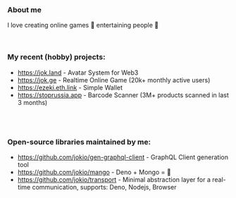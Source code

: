 ### About me

I love creating online games 👾 entertaining people 🤡

<br/>

### My recent (hobby) projects:

* https://jok.land - Avatar System for Web3
* https://jok.ge - Realtime Online Game (20k+ monthly active users)
* https://ezeki.eth.link - Simple Wallet
* https://stoprussia.app - Barcode Scanner (3M+ products scanned in last 3 months)

<br/>
<br/>


### Open-source libraries maintained by me:

* https://github.com/jokio/gen-graphql-client - GraphQL Client generation tool
* https://github.com/jokio/mango - Deno + Mongo = 🥭
* https://github.com/jokio/transport - Minimal abstraction layer for a real-time communication, supports: Deno, Nodejs, Browser
